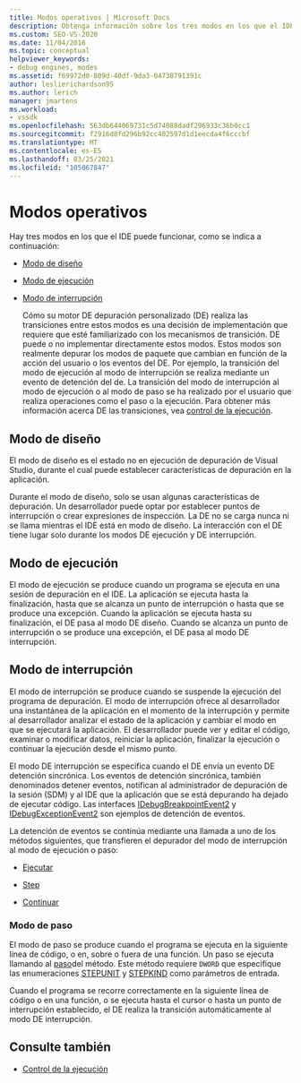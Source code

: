 ```yaml
---
title: Modos operativos | Microsoft Docs
description: Obtenga información sobre los tres modos en los que el IDE puede operar, que son el modo de diseño, el modo de ejecución y el modo de interrupción.
ms.custom: SEO-VS-2020
ms.date: 11/04/2016
ms.topic: conceptual
helpviewer_keywords:
- debug engines, modes
ms.assetid: f69972d0-809d-40df-9da3-04738791391c
author: leslierichardson95
ms.author: lerich
manager: jmartens
ms.workload:
- vssdk
ms.openlocfilehash: 563db644069731c5d74088dadf296933c36b0cc1
ms.sourcegitcommit: f2916d8fd296b92cc402597d1d1eecda4f6cccbf
ms.translationtype: MT
ms.contentlocale: es-ES
ms.lasthandoff: 03/25/2021
ms.locfileid: "105067847"
---
```

# <a name="operational-modes"></a>Modos operativos
Hay tres modos en los que el IDE puede funcionar, como se indica a continuación:

- [Modo de diseño](#vsconoperationalmodesanchor1)

- [Modo de ejecución](#vsconoperationalmodesanchor2)

- [Modo de interrupción](#vsconoperationalmodesanchor3)

  Cómo su motor DE depuración personalizado (DE) realiza las transiciones entre estos modos es una decisión de implementación que requiere que esté familiarizado con los mecanismos de transición. DE puede o no implementar directamente estos modos. Estos modos son realmente depurar los modos de paquete que cambian en función de la acción del usuario o los eventos del DE. Por ejemplo, la transición del modo de ejecución al modo de interrupción se realiza mediante un evento de detención del de. La transición del modo de interrupción al modo de ejecución o al modo de paso se ha realizado por el usuario que realiza operaciones como el paso o la ejecución. Para obtener más información acerca DE las transiciones, vea [control de la ejecución](../../extensibility/debugger/control-of-execution.md).

## <a name="design-mode"></a><a name="vsconoperationalmodesanchor1"></a> Modo de diseño
 El modo de diseño es el estado no en ejecución de depuración de Visual Studio, durante el cual puede establecer características de depuración en la aplicación.

 Durante el modo de diseño, solo se usan algunas características de depuración. Un desarrollador puede optar por establecer puntos de interrupción o crear expresiones de inspección. La DE no se carga nunca ni se llama mientras el IDE está en modo de diseño. La interacción con el DE tiene lugar solo durante los modos DE ejecución y DE interrupción.

## <a name="run-mode"></a><a name="vsconoperationalmodesanchor2"></a> Modo de ejecución
 El modo de ejecución se produce cuando un programa se ejecuta en una sesión de depuración en el IDE. La aplicación se ejecuta hasta la finalización, hasta que se alcanza un punto de interrupción o hasta que se produce una excepción. Cuando la aplicación se ejecuta hasta su finalización, el DE pasa al modo DE diseño. Cuando se alcanza un punto de interrupción o se produce una excepción, el DE pasa al modo DE interrupción.

## <a name="break-mode"></a><a name="vsconoperationalmodesanchor3"></a> Modo de interrupción
 El modo de interrupción se produce cuando se suspende la ejecución del programa de depuración. El modo de interrupción ofrece al desarrollador una instantánea de la aplicación en el momento de la interrupción y permite al desarrollador analizar el estado de la aplicación y cambiar el modo en que se ejecutará la aplicación. El desarrollador puede ver y editar el código, examinar o modificar datos, reiniciar la aplicación, finalizar la ejecución o continuar la ejecución desde el mismo punto.

 El modo DE interrupción se especifica cuando el DE envía un evento DE detención sincrónica. Los eventos de detención sincrónica, también denominados detener eventos, notifican al administrador de depuración de la sesión (SDM) y al IDE que la aplicación que se está depurando ha dejado de ejecutar código. Las interfaces [IDebugBreakpointEvent2](../../extensibility/debugger/reference/idebugbreakpointevent2.md) y [IDebugExceptionEvent2](../../extensibility/debugger/reference/idebugexceptionevent2.md) son ejemplos de detención de eventos.

 La detención de eventos se continúa mediante una llamada a uno de los métodos siguientes, que transfieren el depurador del modo de interrupción al modo de ejecución o paso:

- [Ejecutar](../../extensibility/debugger/reference/idebugprocess3-execute.md)

- [Step](../../extensibility/debugger/reference/idebugprocess3-step.md)

- [Continuar](../../extensibility/debugger/reference/idebugprocess3-continue.md)

### <a name="step-mode"></a><a name="vsconoperationalmodesanchor4"></a> Modo de paso
 El modo de paso se produce cuando el programa se ejecuta en la siguiente línea de código, o en, sobre o fuera de una función. Un paso se ejecuta llamando al [paso](../../extensibility/debugger/reference/idebugprocess3-step.md)del método. Este método requiere `DWORD` que especifique las enumeraciones [STEPUNIT](../../extensibility/debugger/reference/stepunit.md) y [STEPKIND](../../extensibility/debugger/reference/stepkind.md) como parámetros de entrada.

 Cuando el programa se recorre correctamente en la siguiente línea de código o en una función, o se ejecuta hasta el cursor o hasta un punto de interrupción establecido, el DE realiza la transición automáticamente al modo DE interrupción.

## <a name="see-also"></a>Consulte también
- [Control de la ejecución](../../extensibility/debugger/control-of-execution.md)
